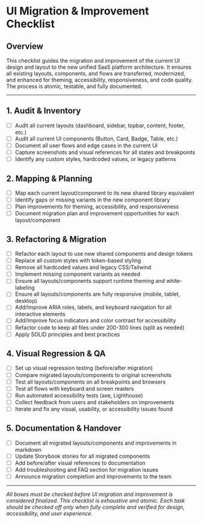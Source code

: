 # UI Migration & Improvement Checklist

## Overview

This checklist guides the migration and improvement of the current UI design and layout to the new unified SaaS platform architecture. It ensures all existing layouts, components, and flows are transferred, modernized, and enhanced for theming, accessibility, responsiveness, and code quality. The process is atomic, testable, and fully documented.

---

## 1. Audit & Inventory
- [ ] Audit all current layouts (dashboard, sidebar, topbar, content, footer, etc.)
- [ ] Audit all current UI components (Button, Card, Badge, Table, etc.)
- [ ] Document all user flows and edge cases in the current UI
- [ ] Capture screenshots and visual references for all states and breakpoints
- [ ] Identify any custom styles, hardcoded values, or legacy patterns

## 2. Mapping & Planning
- [ ] Map each current layout/component to its new shared library equivalent
- [ ] Identify gaps or missing variants in the new component library
- [ ] Plan improvements for theming, accessibility, and responsiveness
- [ ] Document migration plan and improvement opportunities for each layout/component

## 3. Refactoring & Migration
- [ ] Refactor each layout to use new shared components and design tokens
- [ ] Replace all custom styles with token-based styling
- [ ] Remove all hardcoded values and legacy CSS/Tailwind
- [ ] Implement missing component variants as needed
- [ ] Ensure all layouts/components support runtime theming and white-labeling
- [ ] Ensure all layouts/components are fully responsive (mobile, tablet, desktop)
- [ ] Add/Improve ARIA roles, labels, and keyboard navigation for all interactive elements
- [ ] Add/Improve focus indicators and color contrast for accessibility
- [ ] Refactor code to keep all files under 200-300 lines (split as needed)
- [ ] Apply SOLID principles and best practices

## 4. Visual Regression & QA
- [ ] Set up visual regression testing (before/after migration)
- [ ] Compare migrated layouts/components to original screenshots
- [ ] Test all layouts/components on all breakpoints and browsers
- [ ] Test all flows with keyboard and screen readers
- [ ] Run automated accessibility tests (axe, Lighthouse)
- [ ] Collect feedback from users and stakeholders on improvements
- [ ] Iterate and fix any visual, usability, or accessibility issues found

## 5. Documentation & Handover
- [ ] Document all migrated layouts/components and improvements in markdown
- [ ] Update Storybook stories for all migrated components
- [ ] Add before/after visual references to documentation
- [ ] Add troubleshooting and FAQ section for migration issues
- [ ] Announce migration completion and improvements to the team

---

*All boxes must be checked before UI migration and improvement is considered finalized. This checklist is exhaustive and atomic. Each task should be checked off only when fully complete and verified for design, accessibility, and user experience.* 